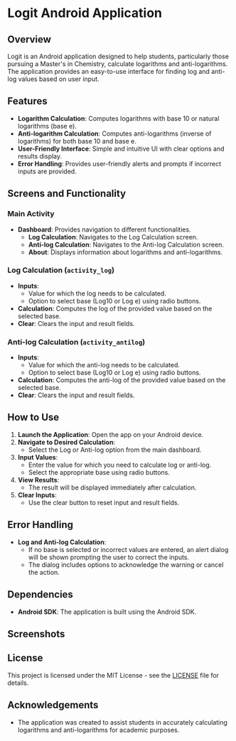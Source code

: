 # Logit Android Application

## Overview

Logit is an Android application designed to help students, particularly those pursuing a Master's in Chemistry, calculate logarithms and anti-logarithms. The application provides an easy-to-use interface for finding log and anti-log values based on user input.

## Features

- **Logarithm Calculation**: Computes logarithms with base 10 or natural logarithms (base e).
- **Anti-logarithm Calculation**: Computes anti-logarithms (inverse of logarithms) for both base 10 and base e.
- **User-Friendly Interface**: Simple and intuitive UI with clear options and results display.
- **Error Handling**: Provides user-friendly alerts and prompts if incorrect inputs are provided.

## Screens and Functionality

### Main Activity

- **Dashboard**: Provides navigation to different functionalities.
  - **Log Calculation**: Navigates to the Log Calculation screen.
  - **Anti-log Calculation**: Navigates to the Anti-log Calculation screen.
  - **About**: Displays information about logarithms and anti-logarithms.

### Log Calculation (`activity_log`)

- **Inputs**: 
  - Value for which the log needs to be calculated.
  - Option to select base (Log10 or Log e) using radio buttons.
- **Calculation**: Computes the log of the provided value based on the selected base.
- **Clear**: Clears the input and result fields.

### Anti-log Calculation (`activity_antilog`)

- **Inputs**: 
  - Value for which the anti-log needs to be calculated.
  - Option to select base (Log10 or Log e) using radio buttons.
- **Calculation**: Computes the anti-log of the provided value based on the selected base.
- **Clear**: Clears the input and result fields.

## How to Use

1. **Launch the Application**: Open the app on your Android device.
2. **Navigate to Desired Calculation**:
   - Select the Log or Anti-log option from the main dashboard.
3. **Input Values**:
   - Enter the value for which you need to calculate log or anti-log.
   - Select the appropriate base using radio buttons.
4. **View Results**:
   - The result will be displayed immediately after calculation.
5. **Clear Inputs**:
   - Use the clear button to reset input and result fields.

## Error Handling

- **Log and Anti-log Calculation**:
  - If no base is selected or incorrect values are entered, an alert dialog will be shown prompting the user to correct the inputs.
  - The dialog includes options to acknowledge the warning or cancel the action.

## Dependencies

- **Android SDK**: The application is built using the Android SDK.

## Screenshots



## License

This project is licensed under the MIT License - see the [LICENSE](LICENSE) file for details.

## Acknowledgements

- The application was created to assist students in accurately calculating logarithms and anti-logarithms for academic purposes.

